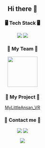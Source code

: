 <h2 align="center">
Hi there 👋
  </div>

  
<h3 align="center">🖥️ Tech Stack 🖥️ </h3>

<div align="center">
<!--<a href="이름-색상" target="_blank"><img src="https://img.shields.io/badge/이름-배경색?style=flat-square&logo=이름&logoColor=로고색상"/></a>-->
<a href="Unity-FFFFFF" target="_blank"><img src="https://img.shields.io/badge/Unity-181717?style=flat-square&logo=unity&logoColor=white"/></a>
<a href="Csharp-512BD4" target="_blank"><img src="https://img.shields.io/badge/C%23-239120?style=for-the-badge&logo=c-sharp&logoColor=white"/></a>
</div>


<div align="center">
  <h3 align="center">🤩 My Team 🤩  </h3>
  <a href="https://github.com/DevNeo-org"><img src="https://avatars.githubusercontent.com/u/165911167?s=400&u=10e46d5aef9ee49e1ef4b04b1d5c7a2247b068b0&v=4" width = "100"/></a>

  </div>

  <div align="center">
  <h3 align="center">🐾 My Project 🐾  </h3>

  [MyLittleAnsan_VR](https://github.com/DevNeo-org/2024_MyLittleAnsan_VR.git)

  </div>
  
<h3 align="center">🔗 Contact me 🔗 </h3>
  </div>
  <p align="center">
  <a href="https://github.com/knhooo"><img src="https://img.shields.io/badge/github-181717?style=flat-square&logo=github&logoColor=white"/></a>
  <a href="mailto:knh000125@gmail.com"><img src="https://img.shields.io/badge/Gmail-d14836?style=flat-square&logo=Gmail&logoColor=white&link=kimhyein7110@gmail.com"/></a>
</p>

<p align="center">
  <a href="https://hits.seeyoufarm.com"><img src="https://hits.seeyoufarm.com/api/count/incr/badge.svg?url=https%3A%2F%2Fgithub.com%2Fhyeinisfree&count_bg=%2341B883&title_bg=%23CDC2C2&icon=github.svg&icon_color=%23E7E7E7&title=hits&edge_flat=false"/></a>
</p>

<!--![Top Langs](https://github-readme-stats.vercel.app/api/top-langs/?username=knhooo&layout=compact)-->
<!--[![Solved.ac Profile](http://mazassumnida.wtf/api/v2/generate_badge?boj=knh000125)](https://solved.ac/knh000125/)-->



